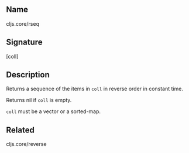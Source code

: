 ## Name
cljs.core/rseq

## Signature
[coll]

## Description

Returns a sequence of the items in `coll` in reverse order in constant time.

Returns nil if `coll` is empty.

`coll` must be a vector or a sorted-map.

## Related
cljs.core/reverse
